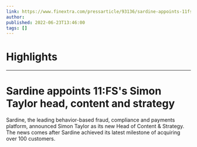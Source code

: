 ```yaml
---
link: https://www.finextra.com/pressarticle/93136/sardine-appoints-11fss-simon-taylor-head-content-and-strategy?utm_medium=rssfinextra&utm_source=finextrafeed
author: 
published: 2022-06-23T13:46:00
tags: []
---
```

# Highlights


---
# Sardine appoints 11:FS's Simon Taylor head, content and strategy
Sardine, the leading behavior-based fraud, compliance and payments platform, announced Simon Taylor as its new Head of Content & Strategy. The news comes after Sardine achieved its latest milestone of acquiring over 100 customers.